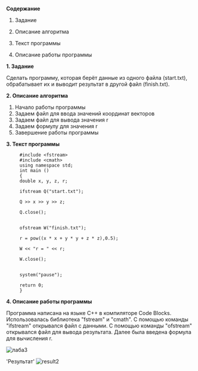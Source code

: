 __Содержание__

1. Задание

2. Описание алгоритма

3. Текст программы

4. Описание работы программы

 
 
  __1. Задание__

Сделать программу, которая берёт данные из одного файла (start.txt), обрабатывает их и выводит результат в другой файл (finish.txt).

 __2. Описание алгоритма__

1. Начало работы программы
2. Задаем файл для ввода значений координат векторов
3. Задаем файл для вывода значения r
4. Задаем формулу для значения r 
5. Завершение работы программы

 __3. Текст программы__
 
         #include <fstream>
         #include <cmath>
         using namespace std;
         int main ()
         {
         double x, y, z, r;

         ifstream Q("start.txt");

         Q >> x >> y >> z;

         Q.close();


         ofstream W("finish.txt");

         r = pow((x * x + y * y + z * z),0.5);

         W << "r = " << r;

         W.close();


         system("pause");

         return 0;
         }


__4. Описание работы программы__

Программа написана на языке C++ в компиляторе Code Blocks. Использовалась библиотека "fstream" и "cmath". C помощью команды "ifstream" открывался файл с данными. С помощью команды "ofstream" открывался файл для вывода результата. Далее была введена формула для вычисления r.

![лаба3](https://user-images.githubusercontent.com/100378590/172953932-328f52de-7469-4a47-9449-afb3f7d45884.PNG)

'Результат'
![result2](https://user-images.githubusercontent.com/100378590/172954093-12423d78-92a0-41c4-80f1-fd98eb13157d.PNG)


